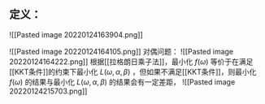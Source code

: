 ## 定义：
![[Pasted image 20220124163904.png]]

![[Pasted image 20220124164105.png]]
对偶问题：
![[Pasted image 20220124164222.png]]
根据[[拉格朗日乘子法]]，最小化 $f(\omega)$ 等价于在满足[[KKT条件]]的约束下最小化 $L(\omega, \alpha, \beta)$ ，但如果不满足[[KKT条件]]，则最小化 $f(\omega)$ 的结果与最小化 $L(\omega, \alpha, \beta)$ 的结果会有一定差距，
![[Pasted image 20220124215703.png]]
